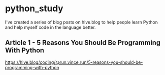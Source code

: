 # python_study
I've created a series of blog posts on hive.blog to help people learn Python and help myself code in the language better.


## Article 1 - 5 Reasons You Should Be Programming With Python
https://hive.blog/coding/@run.vince.run/5-reasons-you-should-be-programming-with-python


